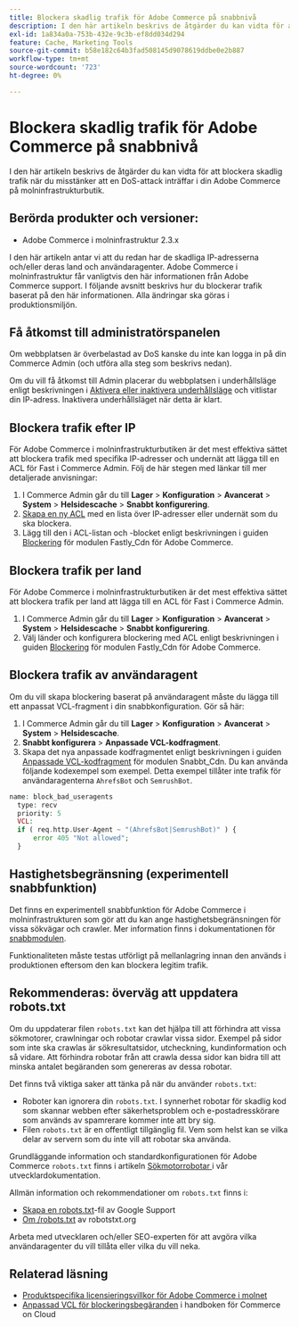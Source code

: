 ```yaml
---
title: Blockera skadlig trafik för Adobe Commerce på snabbnivå
description: I den här artikeln beskrivs de åtgärder du kan vidta för att blockera skadlig trafik när du misstänker att en DoS-attack inträffar i din Adobe Commerce på molninfrastrukturbutik.
exl-id: 1a834a0a-753b-432e-9c3b-ef8dd034d294
feature: Cache, Marketing Tools
source-git-commit: b58e182c64b3fad508145d9078619ddbe0e2b887
workflow-type: tm+mt
source-wordcount: '723'
ht-degree: 0%

---
```


# Blockera skadlig trafik för Adobe Commerce på snabbnivå

I den här artikeln beskrivs de åtgärder du kan vidta för att blockera skadlig trafik när du misstänker att en DoS-attack inträffar i din Adobe Commerce på molninfrastrukturbutik.

## Berörda produkter och versioner:

* Adobe Commerce i molninfrastruktur 2.3.x

I den här artikeln antar vi att du redan har de skadliga IP-adresserna och/eller deras land och användaragenter. Adobe Commerce i molninfrastruktur får vanligtvis den här informationen från Adobe Commerce support. I följande avsnitt beskrivs hur du blockerar trafik baserat på den här informationen. Alla ändringar ska göras i produktionsmiljön.

## Få åtkomst till administratörspanelen

Om webbplatsen är överbelastad av DoS kanske du inte kan logga in på din Commerce Admin (och utföra alla steg som beskrivs nedan).

Om du vill få åtkomst till Admin placerar du webbplatsen i underhållsläge enligt beskrivningen i [Aktivera eller inaktivera underhållsläge](https://experienceleague.adobe.com/en/docs/commerce-operations/installation-guide/tutorials/maintenance-mode) och vitlistar din IP-adress. Inaktivera underhållsläget när detta är klart.

## Blockera trafik efter IP

För Adobe Commerce i molninfrastrukturbutiken är det mest effektiva sättet att blockera trafik med specifika IP-adresser och undernät att lägga till en ACL för Fast i Commerce Admin. Följ de här stegen med länkar till mer detaljerade anvisningar:

1. I Commerce Admin går du till **Lager** > **Konfiguration** > **Avancerat** > **System** > **Helsidescache** > **Snabbt konfigurering**.
1. [Skapa en ny ACL](https://github.com/fastly/fastly-magento2/blob/master/Documentation/Guides/ACL.md) med en lista över IP-adresser eller undernät som du ska blockera.
1. Lägg till den i ACL-listan och -blocket enligt beskrivningen i guiden [Blockering](https://github.com/fastly/fastly-magento2/blob/master/Documentation/Guides/BLOCKING.md) för modulen Fastly\_Cdn för Adobe Commerce.

## Blockera trafik per land

För Adobe Commerce i molninfrastrukturbutiken är det mest effektiva sättet att blockera trafik per land att lägga till en ACL för Fast i Commerce Admin.

1. I Commerce Admin går du till **Lager** > **Konfiguration** > **Avancerat** > **System** > **Helsidescache** > **Snabbt konfigurering**.
1. Välj länder och konfigurera blockering med ACL enligt beskrivningen i guiden [Blockering](https://github.com/fastly/fastly-magento2/blob/master/Documentation/Guides/BLOCKING.md) för modulen Fastly\_Cdn för Adobe Commerce.

## Blockera trafik av användaragent

Om du vill skapa blockering baserat på användaragent måste du lägga till ett anpassat VCL-fragment i din snabbkonfiguration. Gör så här:

1. I Commerce Admin går du till **Lager** > **Konfiguration** > **Avancerat** > **System** > **Helsidescache**.
1. **Snabbt konfigurera** > **Anpassade VCL-kodfragment**.
1. Skapa det nya anpassade kodfragmentet enligt beskrivningen i guiden [Anpassade VCL-kodfragment](https://github.com/fastly/fastly-magento2/blob/master/Documentation/Guides/CUSTOM-VCL-SNIPPETS.md) för modulen Snabbt\_Cdn. Du kan använda följande kodexempel som exempel. Detta exempel tillåter inte trafik för användaragenterna `AhrefsBot` och `SemrushBot`.

```php
name: block_bad_useragents
  type: recv
  priority: 5
  VCL:
  if ( req.http.User-Agent ~ "(AhrefsBot|SemrushBot)" ) {
      error 405 "Not allowed";
  }
```

## Hastighetsbegränsning (experimentell snabbfunktion)

Det finns en experimentell snabbfunktion för Adobe Commerce i molninfrastrukturen som gör att du kan ange hastighetsbegränsningen för vissa sökvägar och crawler. Mer information finns i dokumentationen för [snabbmodulen](https://github.com/fastly/fastly-magento2/blob/master/Documentation/Guides/RATE-LIMITING.md).

Funktionaliteten måste testas utförligt på mellanlagring innan den används i produktionen eftersom den kan blockera legitim trafik.

## Rekommenderas: överväg att uppdatera robots.txt

Om du uppdaterar filen `robots.txt` kan det hjälpa till att förhindra att vissa sökmotorer, crawlningar och robotar crawlar vissa sidor. Exempel på sidor som inte ska crawlas är sökresultatsidor, utcheckning, kundinformation och så vidare. Att förhindra robotar från att crawla dessa sidor kan bidra till att minska antalet begäranden som genereras av dessa robotar.

Det finns två viktiga saker att tänka på när du använder `robots.txt`:

* Roboter kan ignorera din `robots.txt`. I synnerhet robotar för skadlig kod som skannar webben efter säkerhetsproblem och e-postadresskörare som används av spamrerare kommer inte att bry sig.
* Filen `robots.txt` är en offentligt tillgänglig fil. Vem som helst kan se vilka delar av servern som du inte vill att robotar ska använda.

Grundläggande information och standardkonfigurationen för Adobe Commerce `robots.txt` finns i artikeln [ Sökmotorrobotar ](https://experienceleague.adobe.com/en/docs/commerce-admin/marketing/seo/seo-overview#search-engine-robots) i vår utvecklardokumentation.

Allmän information och rekommendationer om `robots.txt` finns i:

* [Skapa en robots.txt](https://developers.google.com/search/docs/advanced/robots/create-robots-txt)-fil av Google Support
* [Om /robots.txt](https://www.robotstxt.org/robotstxt.html) av robotstxt.org

Arbeta med utvecklaren och/eller SEO-experten för att avgöra vilka användaragenter du vill tillåta eller vilka du vill neka.

## Relaterad läsning

* [Produktspecifika licensieringsvillkor för Adobe Commerce i molnet](https://www.adobe.com/content/dam/cc/en/legal/terms/enterprise/pdfs/PSLT-AdobeCommerceCloud-WW-2023v1.pdf)
* [Anpassad VCL för blockeringsbegäranden](https://experienceleague.adobe.com/en/docs/commerce-on-cloud/user-guide/cdn/custom-vcl-snippets/fastly-vcl-blocking) i handboken för Commerce on Cloud
